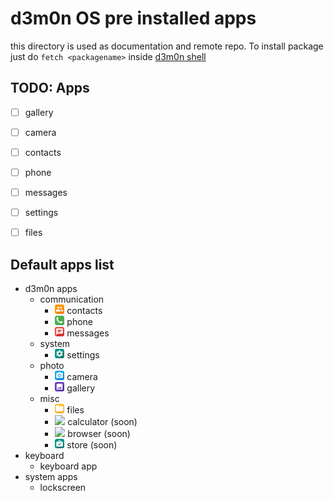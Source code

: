 # d3m0n OS pre installed apps

this directory is used as documentation and remote repo.
To install package just do `fetch <packagename>` inside [d3m0n shell](https://github.com/d3m0n-project/d3m0n_os/tree/main/rootfs/usr/share/d3m0n/documentation/shell)

## TODO: Apps
- [ ] gallery
- [ ] camera
- [ ] contacts
- [ ] phone
- [ ] messages
- [ ] settings
- [ ] files


## Default apps list
- d3m0n apps
  - communication
    - <img width="15" src="/rootfs/usr/share/d3m0n/themes/default_dark/icons/contacts.png?raw=true"> contacts
    - <img width="15" src="/rootfs/usr/share/d3m0n/themes/default_dark/icons/phone.png?raw=true"> phone
    - <img width="15" src="/rootfs/usr/share/d3m0n/themes/default_dark/icons/messages.png?raw=true"> messages   
  - system
    - <img width="15" src="/rootfs/usr/share/d3m0n/themes/default_dark/icons/settings.png?raw=true"> settings  
  - photo
    - <img width="15" src="/rootfs/usr/share/d3m0n/themes/default_dark/icons/camera.png?raw=true"> camera
    - <img width="15" src="/rootfs/usr/share/d3m0n/themes/default_dark/icons/gallery.png?raw=true"> gallery 
  - misc
    - <img width="15" src="/rootfs/usr/share/d3m0n/themes/default_dark/icons/folder.png?raw=true"> files
    - <img width="15" src="/rootfs/usr/share/d3m0n/themes/default_dark/icons/calculator.png?raw=true"> calculator (soon)
    - <img width="15" src="/rootfs/usr/share/d3m0n/themes/default_dark/icons/browser.png?raw=true"> browser (soon)
    - <img width="15" src="/rootfs/usr/share/d3m0n/themes/default_dark/icons/store.png?raw=true"> store (soon)
- keyboard
  - keyboard app
- system apps
   - lockscreen
